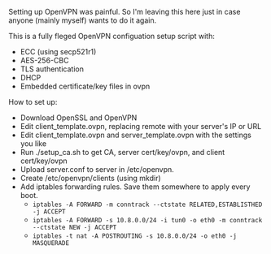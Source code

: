 Setting up OpenVPN was painful. So I'm leaving this here just in case anyone (mainly myself) wants to do it again.

This is a fully fleged OpenVPN configuation setup script with:
* ECC (using secp521r1)
* AES-256-CBC
* TLS authentication
* DHCP
* Embedded certificate/key files in ovpn

How to set up:
* Download OpenSSL and OpenVPN
* Edit client_template.ovpn, replacing remote with your server's IP or URL
* Edit client_template.ovpn and server_template.ovpn with the settings you like
* Run ./setup_ca.sh to get CA, server cert/key/ovpn, and client cert/key/ovpn
* Upload server.conf to server in /etc/openvpn.
* Create /etc/openvpn/clients (using mkdir)
* Add iptables forwarding rules. Save them somewhere to apply every boot.
	* `iptables -A FORWARD -m conntrack --ctstate RELATED,ESTABLISTHED -j ACCEPT`
	* `iptables -A FORWARD -s 10.8.0.0/24 -i tun0 -o eth0 -m conntrack --ctstate NEW -j ACCEPT`
	* `iptables -t nat -A POSTROUTING -s 10.8.0.0/24 -o eth0 -j MASQUERADE`

